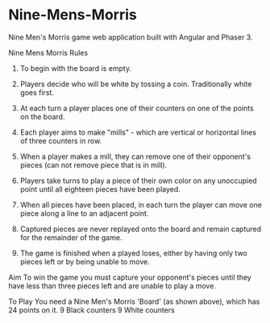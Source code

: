 # Nine-Mens-Morris
Nine Men's Morris game web application built with Angular and Phaser 3.

Nine Mens Morris
Rules

1. To begin with the board is empty.

2. Players decide who will be white by tossing a coin. Traditionally white goes first.

3. At each turn a player places one of their counters on one of the points on the board.

4. Each player aims to make "mills" - which are vertical or horizontal lines of three counters in row.

5. When a player makes a mill, they can remove one of their opponent's pieces (can not remove piece that is in mill).

6. Players take turns to play a piece of their own color on any unoccupied point until all eighteen pieces have been played.

7. When all pieces have been placed, in each turn the player can move one piece along a line to an
adjacent point.

8. Captured pieces are never replayed onto the board and remain captured for the remainder of the game.

9. The game is finished when a played loses, either by having only two pieces left or by being unable to move.


Aim
To win the game you must capture your opponent's pieces until they have less than three pieces left and are unable to play a move.

To Play
You need a Nine Men's Morris 'Board' (as shown above), which has 24 points on it.
9 Black counters
9 White counters

